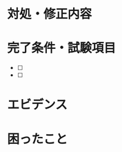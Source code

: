# 対処・修正内容

# 完了条件・試験項目
<!-- チェックをつける-->
- [ ] 
- [ ] 

# エビデンス
<!-- image貼る or code載せる 出力結果をコピペする etc... -->

# 困ったこと